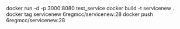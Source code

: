docker run -d -p 3000:8080 test_service
docker build -t servicenew .
docker tag servicenew 6regmcc/servicenew:28
docker push 6regmcc/servicenew:28